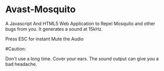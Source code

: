 # Avast-Mosquito
A Javascript And HTML5 Web Application to Repel Mosquito and other bugs from you. It generates a sound at 15kHz.

Press ESC for instant Mute the Audio

#Caution:

Don't use a long time. Cover your ears. The sound output can give you a bad headache.

